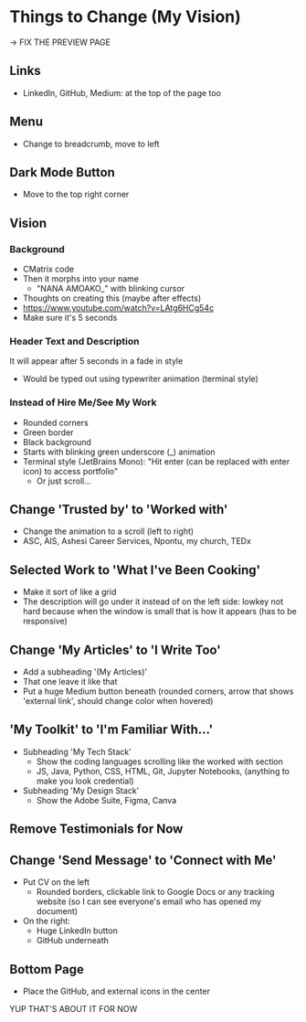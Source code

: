 # Things to Change (My Vision)

-> FIX THE PREVIEW PAGE


## Links
- LinkedIn, GitHub, Medium: at the top of the page too

## Menu
- Change to breadcrumb, move to left

## Dark Mode Button
- Move to the top right corner

## Vision
### Background
- CMatrix code
- Then it morphs into your name
  - "NANA AMOAKO_" with blinking cursor
- Thoughts on creating this (maybe after effects)
- https://www.youtube.com/watch?v=LAtg6HCg54c
- Make sure it's 5 seconds

### Header Text and Description
It will appear after 5 seconds in a fade in style
- Would be typed out using typewriter animation (terminal style)

### Instead of Hire Me/See My Work
- Rounded corners
- Green border
- Black background
- Starts with blinking green underscore (_) animation
- Terminal style (JetBrains Mono):
  "Hit enter (can be replaced with enter icon) to access portfolio"
  * Or just scroll...

## Change 'Trusted by' to 'Worked with'
- Change the animation to a scroll (left to right)
- ASC, AIS, Ashesi Career Services, Npontu, my church, TEDx

## Selected Work to 'What I've Been Cooking'
- Make it sort of like a grid
- The description will go under it instead of on the left side: lowkey not hard because when the window is small that is how it appears (has to be responsive)

## Change 'My Articles' to 'I Write Too'
- Add a subheading '(My Articles)'
- That one leave it like that
- Put a huge Medium button beneath (rounded corners, arrow that shows 'external link', should change color when hovered)

## 'My Toolkit' to 'I'm Familiar With...'
- Subheading 'My Tech Stack'
  - Show the coding languages scrolling like the worked with section
  - JS, Java, Python, CSS, HTML, Git, Jupyter Notebooks, (anything to make you look credential)
- Subheading 'My Design Stack'
  - Show the Adobe Suite, Figma, Canva

## Remove Testimonials for Now

## Change 'Send Message' to 'Connect with Me'
- Put CV on the left 
  - Rounded borders, clickable link to Google Docs or any tracking website (so I can see everyone's email who has opened my document)
- On the right:
  - Huge LinkedIn button
  - GitHub underneath

## Bottom Page
- Place the GitHub, and external icons in the center

YUP THAT'S ABOUT IT FOR NOW
